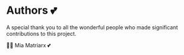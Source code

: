 # Authors 💕

A special thank you to all the wonderful people who made significant contributions to this project.

👩‍💻 Mia Matriarx 💕
